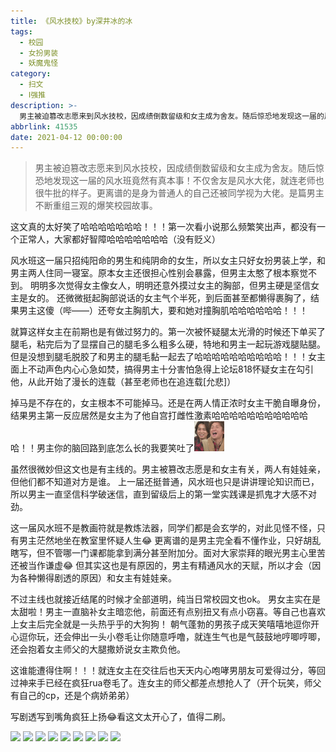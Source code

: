 ```yaml
---
title: 《风水技校》by深井冰的冰
tags:
  - 校园
  - 女扮男装
  - 妖魔鬼怪
category:
  - 扫文
  - Ⅰ强推
description: >-
  男主被迫篡改志愿来到风水技校，因成绩倒数留级和女主成为舍友。随后惊恐地发现这一届的风水班竟然有真本事！不仅舍友是风水大佬，就连老师也很牛批的样子。更离谱的是身为普通人的自己还被同学视为大佬。是篇男主不断重组三观的爆笑校园故事。
abbrlink: 41535
date: 2021-04-12 00:00:00
---
```

<meta name="referrer" content="no-referrer" />

> 男主被迫篡改志愿来到风水技校，因成绩倒数留级和女主成为舍友。随后惊恐地发现这一届的风水班竟然有真本事！不仅舍友是风水大佬，就连老师也很牛批的样子。更离谱的是身为普通人的自己还被同学视为大佬。是篇男主不断重组三观的爆笑校园故事。

<!-- more -->

这文真的太好笑了哈哈哈哈哈哈哈！！！第一次看小说那么频繁笑出声，都没有一个正常人，大家都好智障哈哈哈哈哈哈哈（没有贬义）

风水班这一届只招纯阳命的男生和纯阴命的女生，所以女主只好女扮男装上学，和男主两人住同一寝室。原本女主还很担心性别会暴露，但男主太憨了根本察觉不到。
明明多次觉得女主像女人，明明还意外摸过女主的胸部，但男主硬是坚信女主是女的。
还微微挺起胸部说话的女主气个半死，到后面甚至都懒得裹胸了，结果男主这傻（哔——）还夸女主胸肌大，要和她对撞胸肌哈哈哈哈哈哈！！！

就算这样女主在前期也是有做过努力的。第一次被怀疑腿太光滑的时候还下单买了腿毛，粘完后为了显摆自己的腿毛多么粗多么硬，特地和男主一起玩游戏腿贴腿。
但是没想到腿毛脱胶了和男主的腿毛黏一起去了哈哈哈哈哈哈哈哈哈哈！！！女主面上不动声色内心心急如焚，搞得男主十分害怕急得上论坛818怀疑女主在勾引他，从此开始了漫长的连载（甚至老师也在追连载[允悲]）

掉马是不存在的，女主根本不可能掉马。还是在两人情正浓时女主干脆自曝身份，结果男主第一反应居然是女主为了他自宫打雌性激素哈哈哈哈哈哈哈哈哈哈哈哈！！男主你的脑回路到底怎么长的我要笑吐了<img src="/bq/xiaosi.gif" id="bq">

虽然很微妙但这文也是有主线的。男主被篡改志愿是和女主有关，两人有娃娃亲，但他们都不知道对方是谁。
上一届还挺普通，风水班也只是讲讲理论知识而已，所以男主一直坚信科学破迷信，直到留级后上的第一堂实践课是抓鬼才大感不对劲。

这一届风水班不是教画符就是教炼法器，同学们都是会玄学的，对此见怪不怪，只有男主茫然地坐在教室里怀疑人生😂
更离谱的是男主完全看不懂作业，只好胡乱瞎写，但不管哪一门课都能拿到满分甚至附加分。面对大家崇拜的眼光男主心里苦还被当作谦虚😂
但其实这也是有原因的，男主有精通风水的天赋，所以才会（因为各种懒得剧透的原因）和女主有娃娃亲。

不过主线也就接近结尾的时候才全部道明，纯当日常校园文也ok。
男女主实在是太甜啦！男主一直脑补女主暗恋他，前面还有点别扭又有点小窃喜。等自己也喜欢上女主后完全就是一头热乎乎的大狗狗！
朝气蓬勃的男孩子成天笑嘻嘻地逗你开心逗你玩，还会伸出一头小卷毛让你随意呼噜，就连生气也是气鼓鼓地哼唧哼唧，还会抱着女主师父的大腿撒娇说女主欺负他。

这谁能遭得住啊！！！就连女主在交往后也天天内心咆哮男朋友可爱得过分，等回过神来手已经在疯狂rua卷毛了。连女主的师父都差点想抢人了（开个玩笑，师父有自己的cp，还是个病娇弟弟）

写剧透写到嘴角疯狂上扬😂看这文太开心了，值得二刷。

![](https://wx4.sinaimg.cn/mw690/0069kFhhgy1gphars4d4mj30n01dsnpe.jpg)
![](https://wx3.sinaimg.cn/mw690/0069kFhhgy1gphasa273fj30n01dsqv6.jpg)
![](https://wx1.sinaimg.cn/mw690/0069kFhhgy1gphasbc58ej30n00lkwhy.jpg)
![](https://wx3.sinaimg.cn/mw690/0069kFhhgy1gphashxkk3j30n01dshd2.jpg)
![](https://wx4.sinaimg.cn/mw690/0069kFhhgy1gphaspgznlj30n01ds1kx.jpg)
![](https://wx4.sinaimg.cn/mw690/0069kFhhgy1gphaswli0sj30n01ds1kx.jpg)
![](https://wx4.sinaimg.cn/mw690/0069kFhhgy1gphat3v7zwj30n01ds1kx.jpg)
![](https://wx4.sinaimg.cn/mw690/0069kFhhgy1gphar9p7qvj30n01dsnpe.jpg)
![](https://wx1.sinaimg.cn/mw690/0069kFhhgy1gphatkm2tqj30n01dskjm.jpg)